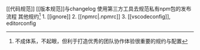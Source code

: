 [[代码规范]]
[[版本规范]]与changelog
	使用第三方工具去规范私有npm包的发布流程
其他规约[^1]
	1. [[ignore]]
	2. [[npmrc|.npmrc]]
	3. [[vscodeconfig]], editorconfig

[^1]: 不成体系，不起眼，但利于打造优秀的团队协作体验很重要的规约与配置